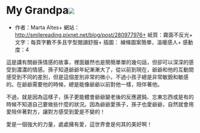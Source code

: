 # My Grandpa![](https://images-na.ssl-images-amazon.com/images/I/41Swi7QGVDL._SX496_BO1,204,203,200_.jpg)

+ 作者：Marta Altes+ 網站：http://smilereading.pixnet.net/blog/post/280977976+ 紙質：霧面不反光+ 文字：每頁字數不多且字型閱讀舒服+ 插圖： 線條圖案簡單，溫暖感人+ 感動度：4

這是講有關爺孫情感的故事，裡面雖然也是簡簡單單的幾句話，但卻可以深深的感受到濃濃的情感。孫子知道爺爺年紀漸漸大了，從以前到現在，爺爺和他的互動間感受到不同的差別，但是這個差別非常的微小，不過小孩子總是非常敏銳和敏感的。在爺爺需要他的時候，總是能像爺爺以前對他一樣，陪伴著他。

不過，就是因為這樣子，孫子更能體會爺爺變老後的反應遲鈍、忘東忘西或是有的時候不知道自己要做些什麼的狀況。因為爺爺愛孫子，孫子也愛爺爺，自然就會用愛陪伴著對方，讓對方感受到愛是不變的！

愛是一個強大的力量，處處擁有愛，這世界會是何其的美好啊！
